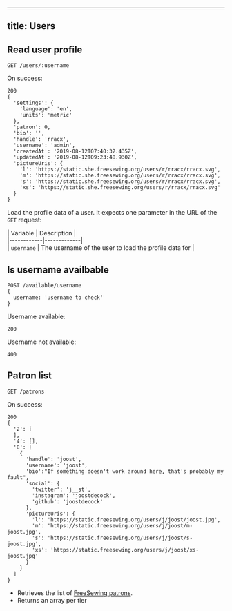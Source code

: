 ***

## title: Users

## Read user profile

    GET /users/:username

On success:

    200
    { 
      'settings': { 
        'language': 'en', 
        'units': 'metric' 
      },
      'patron': 0,
      'bio': '',
      'handle': 'rracx',
      'username': 'admin',
      'createdAt': '2019-08-12T07:40:32.435Z',
      'updatedAt': '2019-08-12T09:23:48.930Z',
      'pictureUris': { 
        'l': 'https://static.she.freesewing.org/users/r/rracx/rracx.svg',
        'm': 'https://static.she.freesewing.org/users/r/rracx/rracx.svg',
        's': 'https://static.she.freesewing.org/users/r/rracx/rracx.svg',
        'xs': 'https://static.she.freesewing.org/users/r/rracx/rracx.svg' 
      } 
    }

Load the profile data of a user. It expects one parameter in the URL of the `GET` request:

| Variable   | Description |\
|------------|-------------|\
| `username` | The username of the user to load the profile data for |

## Is username availbable

    POST /available/username
    {
      username: 'username to check'
    }

Username available:

    200

Username not available:

    400

## Patron list

    GET /patrons

On success:

    200
    {
      '2': [
      ], 
      '4': [], 
      '8': [
        {
          'handle': 'joost',
          'username': 'joost',
          'bio':"If something doesn't work around here, that's probably my fault",
          'social': {
            'twitter': 'j__st',
            'instagram': 'joostdecock',
            'github': 'joostdecock'
          },
          'pictureUris': {
            'l': 'https://static.freesewing.org/users/j/joost/joost.jpg',
            'm': 'https://static.freesewing.org/users/j/joost/m-joost.jpg',
            's': 'https://static.freesewing.org/users/j/joost/s-joost.jpg',
            'xs': 'https://static.freesewing.org/users/j/joost/xs-joost.jpg'
          }
        }
      ] 
    }

*   Retrieves the list of [FreeSewing patrons](https://freesewing.org/patrons).
*   Returns an array per tier
